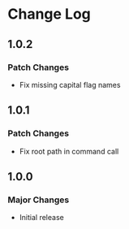 # Change Log

## 1.0.2

### Patch Changes

- Fix missing capital flag names

## 1.0.1

### Patch Changes

- Fix root path in command call

## 1.0.0

### Major Changes

- Initial release
